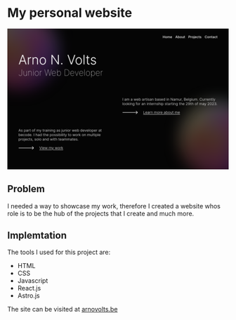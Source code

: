 # My personal website

![](./screenshot.png)


## Problem
I needed a way to showcase my work, therefore I created a website whos role is to be the hub of the projects that I create and much more.

## Implemtation
The tools I used for this project are:
- HTML
- CSS
- Javascript
- React.js
- Astro.js

The site can be visited at [arnovolts.be](https://arnovolts.be/)
